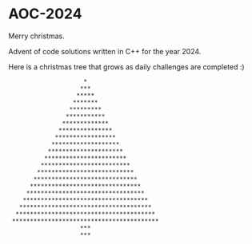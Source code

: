 # AOC-2024

Merry christmas.

Advent of code solutions written in C++ for the year 2024.

Here is a christmas tree that grows as daily challenges are completed :)

```
                     *
                    ***
                   *****
                  *******
                 *********
                ***********
               *************
              ***************
             *****************
            *******************
           *********************
          ***********************
         *************************
        ***************************
       *****************************
      *******************************
     *********************************
    ***********************************
   *************************************
  ***************************************
 *****************************************
                    ***
                    ***
```